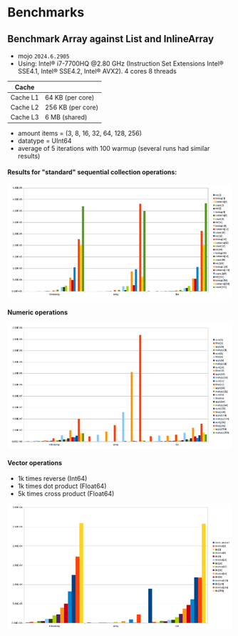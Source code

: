 # Benchmarks

## Benchmark Array against List and InlineArray

- mojo `2024.6.2905`
- Using: Intel® i7-7700HQ @2.80 GHz (Instruction Set Extensions
    Intel® SSE4.1, Intel® SSE4.2, Intel® AVX2). 4 cores 8 threads

| Cache    |                   |
|----------|-------------------|
| Cache L1 | 64 KB (per core)  |
| Cache L2 | 256 KB (per core) |
| Cache L3 | 6 MB (shared)     |

- amount items = (3, 8, 16, 32, 64, 128, 256)
- datatype = UInt64
- average of 5 iterations with 100 warmup (several runs had similar results)

#### Results for "standard" sequential collection operations:

![](./benchmarks_array_list_inlinearray_collection_ops.png)



#### Numeric operations

![](./benchmarks_array_list_inlinearray_numeric_ops.png)


#### Vector operations

- 1k times reverse (Int64)
- 1k times dot product (Float64)
- 5k times cross product (Float64)

![](./benchmarks_array_list_inlinearray_vector_ops.png)
